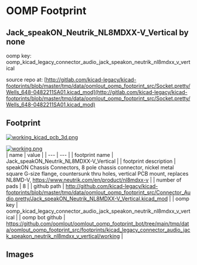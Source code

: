 # OOMP Footprint  
## Jack_speakON_Neutrik_NL8MDXX-V_Vertical  by none  
  
oomp key: oomp_kicad_legacy_connector_audio_jack_speakon_neutrik_nl8mdxx_v_vertical  
  
source repo at: [http://gitlab.com/kicad-legacy/kicad-footprints/blob/master/tmp/data/oomlout_oomp_footprint_src/Socket.pretty/Wells_648-0482211SA01.kicad_mod](http://gitlab.com/kicad-legacy/kicad-footprints/blob/master/tmp/data/oomlout_oomp_footprint_src/Socket.pretty/Wells_648-0482211SA01.kicad_mod)  
## Footprint  
  
[![working_kicad_pcb_3d.png](working_kicad_pcb_3d_600.png)](working_kicad_pcb_3d.png)  
  
[![working.png](working_600.png)](working.png)  
| name | value | 
| --- | --- | 
| footprint name | Jack_speakON_Neutrik_NL8MDXX-V_Vertical | 
| footprint description | speakON Chassis Connectors, 8 pole chassis connector, nickel metal square G-size flange, countersunk thru holes, vertical PCB mount, replaces NL8MD-V, https://www.neutrik.com/en/product/nl8mdxx-v | 
| number of pads | 8 | 
| github path | http://github.com/kicad-legacy/kicad-footprints/blob/master/tmp/data/oomlout_oomp_footprint_src/Connector_Audio.pretty/Jack_speakON_Neutrik_NL8MDXX-V_Vertical.kicad_mod | 
| oomp key | oomp_kicad_legacy_connector_audio_jack_speakon_neutrik_nl8mdxx_v_vertical | 
| oomp bot github | https://github.com/oomlout/oomlout_oomp_footprint_bot/tree/main/tmp/data/oomlout_oomp_footprint_src/footprints/kicad_legacy_connector_audio_jack_speakon_neutrik_nl8mdxx_v_vertical/working | 
## Images  
